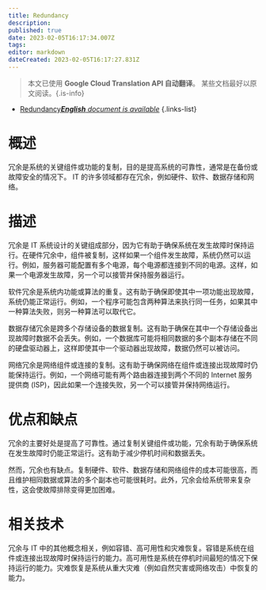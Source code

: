 ```yaml
---
title: Redundancy
description: 
published: true
date: 2023-02-05T16:17:34.007Z
tags: 
editor: markdown
dateCreated: 2023-02-05T16:17:27.831Z
---
```


> 本文已使用 **Google Cloud Translation API 自动翻译**。
某些文档最好以原文阅读。{.is-info}



- [Redundancy***English** document is available*](/en/Knowledge-base/Dictionary/redundancy)
{.links-list}


# 概述
冗余是系统的关键组件或功能的复制，目的是提高系统的可靠性，通常是在备份或故障安全的情况下。 IT 的许多领域都存在冗余，例如硬件、软件、数据存储和网络。

# 描述
冗余是 IT 系统设计的关键组成部分，因为它有助于确保系统在发生故障时保持运行。在硬件冗余中，组件被复制，这样如果一个组件发生故障，系统仍然可以运行。例如，服务器可能配置有多个电源，每个电源都连接到不同的电源。这样，如果一个电源发生故障，另一个可以接管并保持服务器运行。

软件冗余是系统内功能或算法的重复。这有助于确保即使其中一项功能出现故障，系统仍能正常运行。例如，一个程序可能包含两种算法来执行同一任务，如果其中一种算法失败，则另一种算法可以取代它。

数据存储冗余是跨多个存储设备的数据复制。这有助于确保在其中一个存储设备出现故障时数据不会丢失。例如，一个数据库可能将相同数据的多个副本存储在不同的硬盘驱动器上，这样即使其中一个驱动器出现故障，数据仍然可以被访问。

网络冗余是网络组件或连接的复制。这有助于确保网络在组件或连接出现故障时仍能保持运行。例如，一个网络可能有两个路由器连接到两个不同的 Internet 服务提供商 (ISP)，因此如果一个连接失败，另一个可以接管并保持网络运行。

# 优点和缺点
冗余的主要好处是提高了可靠性。通过复制关键组件或功能，冗余有助于确保系统在发生故障时仍能正常运行。这有助于减少停机时间和数据丢失。

然而，冗余也有缺点。复制硬件、软件、数据存储和网络组件的成本可能很高，而且维护相同数据或算法的多个副本也可能很耗时。此外，冗余会给系统带来复杂性，这会使故障排除变得更加困难。

# 相关技术
冗余与 IT 中的其他概念相关，例如容错、高可用性和灾难恢复。容错是系统在组件或连接出现故障时保持运行的能力。高可用性是系统在停机时间最短的情况下保持运行的能力。灾难恢复是系统从重大灾难（例如自然灾害或网络攻击）中恢复的能力。